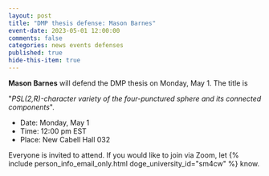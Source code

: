 ```yaml
---
layout: post
title: "DMP thesis defense: Mason Barnes"
event-date: 2023-05-01 12:00:00
comments: false
categories: news events defenses
published: true
hide-this-item: true
---
```


**Mason Barnes** will defend the DMP thesis on Monday, May 1.
The title is

"_PSL(2,R)-character variety of the four-punctured sphere and its connected components_".

- Date: Monday, May 1
- Time: 12:00 pm EST
- Place: New Cabell Hall 032

Everyone is invited to attend. If you would like to join via Zoom, let {% include person_info_email_only.html doge_university_id="sm4cw" %} know.
